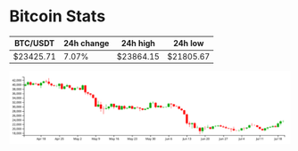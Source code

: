 # Bitcoin Stats

BTC/USDT|24h change|24h high|24h low|
|---|---|---|---|
|$23425.71|7.07%|$23864.15|$21805.67|

<img src="./chart.svg">
